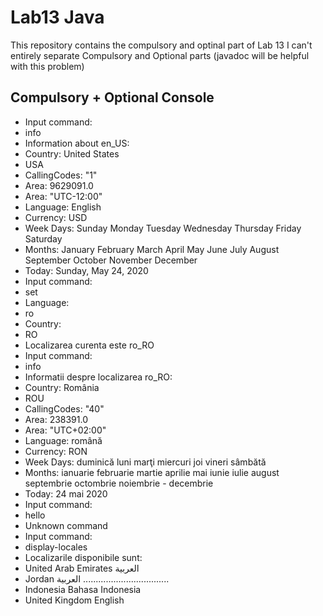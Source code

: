 # Lab13 Java

This repository contains the compulsory and optinal part of Lab 13
I can't entirely separate Compulsory and Optional parts (javadoc will be helpful with this problem)

## Compulsory + Optional Console
- Input command:
- info
- Information about en_US:
- Country: United States
- USA
- CallingCodes: "1"
- Area: 9629091.0
- Area: "UTC-12:00"
- Language: English
- Currency: USD
- Week Days: Sunday Monday Tuesday Wednesday Thursday Friday Saturday 
- Months: January February March April May June July August September October November December  
- Today: Sunday, May 24, 2020
- Input command:
- set
- Language: 
- ro
- Country: 
- RO
- Localizarea curenta este ro_RO
- Input command:
- info
- Informatii despre localizarea ro_RO:
- Country: România
- ROU
- CallingCodes: "40"
- Area: 238391.0
- Area: "UTC+02:00"
- Language: română
- Currency: RON
- Week Days: duminică luni marţi miercuri joi vineri sâmbătă 
- Months: ianuarie februarie martie aprilie mai iunie iulie august septembrie octombrie noiembrie - decembrie  
- Today: 24 mai 2020
- Input command:
- hello
- Unknown command
- Input command:
- display-locales
- Localizarile disponibile sunt:
- United Arab Emirates	العربية
- Jordan	العربية
..................................
- Indonesia	Bahasa Indonesia
- United Kingdom	English